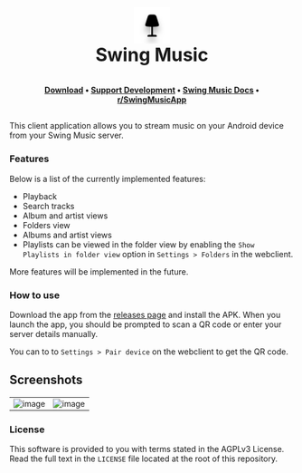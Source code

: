 <div align="center" style="display: flex; justify-content: center; align-items: center;">
  <img class="lo" src='.github/images/logo-fill.light.svg' style="height: 4rem">
</div>
<div align="center" style="font-size: 2rem"><b>Swing Music</b></div>

<!-- <div align="center"><b><sub><code>v2.0.3</code></sub></b></div> -->

**<div align="center" style="padding-top: 1.25rem">[Download](https://swingmx.com/downloads) • <a href="https://github.com/sponsors/swingmx" target="_blank">Support Development</a> • [Swing Music Docs](https://swingmx.com/guide/introduction.html) • [r/SwingMusicApp](https://www.reddit.com/r/SwingMusicApp)</div>**

##

This client application allows you to stream music on your Android device from your Swing Music server.

### Features

Below is a list of the currently implemented features:

- Playback
- Search tracks
- Album and artist views
- Folders view
- Albums and artist views
- Playlists can be viewed in the folder view by enabling the `Show Playlists in folder view` option in `Settings > Folders` in the webclient.

More features will be implemented in the future.

### How to use

Download the app from the [releases page](https://github.com/swingmx/android/releases) and install the APK. When you launch the app, you should be prompted to scan a QR code or enter your server details manually.

You can to to `Settings > Pair device` on the webclient to get the QR code.

## Screenshots

<table>
  <tr>
    <td>
      <img src="https://github.com/swingmx/android/assets/54077752/0344f6f9-dd70-4a4f-adf9-2a883758af28" width="320" alt="image" />
    </td>
    <td>
      <img src="https://github.com/swingmx/android/assets/54077752/59649546-295b-4e40-8e3e-8e03dd1f7dd7" width="320" alt="image" />
    </td>
  </tr>
<!--   
  <tr>
    <td>
      <img src="https://github.com/swingmx/android/assets/54077752/de0abb9d-95ed-4e2f-91ff-20dbf5288809" width="320" alt="image" />
    </td>
    <td>
      <img src="" width="320" alt="" />
    </td>
  </tr> -->
</table>

<!-- [![wakatime](https://wakatime.com/badge/user/99206146-a1fc-4be5-adc8-c2351f27ecef/project/018e7aae-f9e9-42e9-99e1-fc381580884d.svg)](https://wakatime.com/badge/user/99206146-a1fc-4be5-adc8-c2351f27ecef/project/018e7aae-f9e9-42e9-99e1-fc381580884d) -->

### License

This software is provided to you with terms stated in the AGPLv3 License. Read the full text in the `LICENSE` file located at the root of this repository.